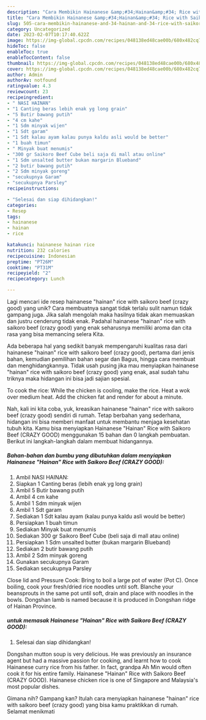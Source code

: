 ```yaml
---
description: "Cara Membikin Hainanese &amp;#34;Hainan&amp;#34; Rice with Saikoro Beef (CRAZY GOOD) yang Lezat Sekali"
title: "Cara Membikin Hainanese &amp;#34;Hainan&amp;#34; Rice with Saikoro Beef (CRAZY GOOD) yang Lezat Sekali"
slug: 505-cara-membikin-hainanese-and-34-hainan-and-34-rice-with-saikoro-beef-crazy-good-yang-lezat-sekali
category: Uncategorized
date: 2023-02-07T10:17:40.622Z
image: https://img-global.cpcdn.com/recipes/048138ed48cae00b/680x482cq70/hainanese-hainan-rice-with-saikoro-beef-crazy-good-foto-resep-utama.jpg
hideToc: false
enableToc: true
enableTocContent: false
thumbnail: https://img-global.cpcdn.com/recipes/048138ed48cae00b/680x482cq70/hainanese-hainan-rice-with-saikoro-beef-crazy-good-foto-resep-utama.jpg
cover: https://img-global.cpcdn.com/recipes/048138ed48cae00b/680x482cq70/hainanese-hainan-rice-with-saikoro-beef-crazy-good-foto-resep-utama.jpg
author: Admin
authorAv: notfound
ratingvalue: 4.3
reviewcount: 23
recipeingredient:
- " NASI HAINAN"
- "1 Canting beras lebih enak yg long grain"
- "5 Butir bawang putih"
- "4 cm kahe"
- "1 Sdm minyak wijen"
- "1 Sdt garam"
- "1 Sdt kalau ayam kalau punya kaldu asli would be better"
- "1 buah timun"
- " Minyak buat menumis"
- "300 gr Saikoro Beef Cube beli saja di mall atau online"
- "1 Sdm unsalted butter bukan margarin Blueband"
- "2 butir bawang putih"
- "2 Sdm minyak goreng"
- "secukupnya Garam"
- "secukupnya Parsley"
recipeinstructions:

- "Selesai dan siap dihidangkan!"
categories:
- Resep
tags:
- hainanese
- hainan
- rice

katakunci: hainanese hainan rice 
nutrition: 232 calories
recipecuisine: Indonesian
preptime: "PT26M"
cooktime: "PT31M"
recipeyield: "2"
recipecategory: Lunch

---
```





Lagi mencari ide resep hainanese &#34;hainan&#34; rice with saikoro beef (crazy good) yang unik? Cara membuatnya sangat tidak terlalu sulit namun tidak gampang juga. Jika salah mengolah maka hasilnya tidak akan memuaskan dan justru cenderung tidak enak. Padahal hainanese &#34;hainan&#34; rice with saikoro beef (crazy good) yang enak seharusnya memiliki aroma dan cita rasa yang bisa memancing selera Kita.





Ada beberapa hal yang sedikit banyak mempengaruhi kualitas rasa dari hainanese &#34;hainan&#34; rice with saikoro beef (crazy good), pertama dari jenis bahan, kemudian pemilihan bahan segar dan Bagus, hingga cara membuat dan menghidangkannya. Tidak usah pusing jika mau menyiapkan hainanese &#34;hainan&#34; rice with saikoro beef (crazy good) yang enak,      asal sudah tahu triknya maka hidangan ini bisa jadi sajian spesial.














To cook the rice: While the chicken is cooling, make the rice. Heat a wok over medium heat. Add the chicken fat and render for about a minute.






Nah, kali ini kita coba, yuk, kreasikan hainanese &#34;hainan&#34; rice with saikoro beef (crazy good) sendiri di rumah. Tetap berbahan yang sederhana, hidangan ini bisa memberi manfaat untuk membantu menjaga kesehatan tubuh kita. Kamu bisa menyiapkan Hainanese &#34;Hainan&#34; Rice with Saikoro Beef (CRAZY GOOD) menggunakan 15 bahan dan 0 langkah pembuatan. Berikut ini langkah-langkah dalam membuat hidangannya.

<!--inarticleads1-->

##### Bahan-bahan dan bumbu yang dibutuhkan dalam menyiapkan Hainanese &#34;Hainan&#34; Rice with Saikoro Beef (CRAZY GOOD):

1. Ambil  NASI HAINAN:
1. Siapkan 1 Canting beras (lebih enak yg long grain)
1. Ambil 5 Butir bawang putih
1. Ambil 4 cm kahe
1. Ambil 1 Sdm minyak wijen
1. Ambil 1 Sdt garam
1. Sediakan 1 Sdt kalau ayam (kalau punya kaldu asli would be better)
1. Persiapkan 1 buah timun
1. Sediakan  Minyak buat menumis
1. Sediakan 300 gr Saikoro Beef Cube (beli saja di mall atau online)
1. Persiapkan 1 Sdm unsalted butter (bukan margarin Blueband)
1. Sediakan 2 butir bawang putih
1. Ambil 2 Sdm minyak goreng
1. Gunakan secukupnya Garam
1. Sediakan secukupnya Parsley


Close lid and Pressure Cook: Bring to boil a large pot of water (Pot C). Once boiling, cook your fresh/dried rice noodles until soft. Blanche your beansprouts in the same pot until soft, drain and place with noodles in the bowls. Dongshan lamb is named because it is produced in Dongshan ridge of Hainan Province. 

<!--inarticleads2-->

#####  untuk memasak Hainanese &#34;Hainan&#34; Rice with Saikoro Beef (CRAZY GOOD):


1. Selesai dan siap dihidangkan!

Dongshan mutton soup is very delicious. He was previously an insurance agent but had a massive passion for cooking, and learnt how to cook Hainanese curry rice from his father. In fact, grandpa Ah Min would often cook it for his entire family. Hainanese &#34;Hainan&#34; Rice with Saikoro Beef (CRAZY GOOD). Hainanese chicken rice is one of Singapore and Malaysia&#39;s most popular dishes. 

Gimana nih? Gampang kan? Itulah cara menyiapkan hainanese &#34;hainan&#34; rice with saikoro beef (crazy good) yang bisa kamu praktikkan di rumah. Selamat menikmati
